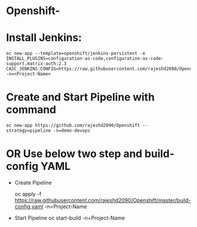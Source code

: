 # Openshift-

# Install Jenkins:
    oc new-app --template=openshift/jenkins-persistent -e INSTALL_PLUGINS=configuration-as-code,configuration-as-code-support,matrix-auth:2.3 CASC_JENKINS_CONFIG=https://raw.githubusercontent.com/rajeshd2090/Openshift/master/Jenkins.yaml -n=<Project-Name>
    
# Create and Start Pipeline with command
    oc new-app https://github.com/rajeshd2090/Openshift --strategy=pipeline -n=demo-devops

# OR Use below two step and build-config YAML

  * Create Pipeline

    oc apply -f https://raw.githubusercontent.com/rajeshd2090/Openshift/master/build-config.yaml -n=Project-Name
   
  * Start Pipeline
    oc start-build <Pipeline-Name> -n=Project-Name
